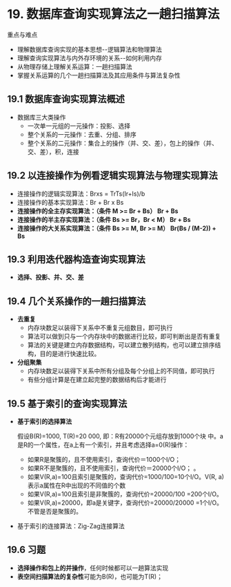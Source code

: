 # 19. 数据库查询实现算法之一趟扫描算法
重点与难点

- 理解数据库查询实现的基本思想--逻辑算法和物理算法
- 理解查询实现算法与内外存环境的关系--如何利用内存
- 从物理存储上理解关系运算：一趟扫描算法
- 掌握关系运算的几个一趟扫描算法及其应用条件与算法复杂性

## 19.1 数据库查询实现算法概述
- 数据库三大类操作
	- 一次单一元组的一元操作：投影、选择
	- 整个关系的一元操作：去重、分组、排序
	- 整个关系的二元操作：集合上的操作（并、交、差），包上的操作（并、交、差），积，连接

## 19.2 以连接操作为例看逻辑实现算法与物理实现算法
- 连接操作的逻辑实现算法：Brxs = TrTs(Ir+Is)/b
- 连接操作的基本实现算法：Br + Br x Bs
- **连接操作的全主存实现算法：（条件 M >= Br + Bs） Br + Bs**
- **连接操作的半主存实现算法：（条件 Bs >= Br，Br < M） Br + Bs**
- **连接操作的大关系实现算法：（条件 Bs >= M, Br >= M） Br(Bs / (M-2)) + Bs**

## 19.3 利用迭代器构造查询实现算法
- **选择、投影、并、交、差**

## 19.4 几个关系操作的一趟扫描算法
- **去重复**
	- 内存块数足以装得下关系中不重复元组数目，即可执行
	- 算法可以做到只与一个内存块中的数据进行比较，即可判断出是否有重复
	- 算法的关键是建立内存数据结构，可以建立散列结构，也可以建立排序结构，目的是进行快速比较。
- **分组聚集**
	- 内存块数足以装得下关系中所有分组及每个分组上的不同值，即可执行
	- 有些分组计算是在建立起完整的数据结构后才能进行

## 19.5 基于索引的查询实现算法
- **基于索引的选择算法**

	假设B(R)=1000, T(R)=20 000, 即：R有20000个元组存放到1000个块
	中。a是R的一个属性，在a上有一个索引，并且考虑选择a=0(R)操作：
	
	- 如果R是聚簇的，且不使用索引，查询代价＝1000个I/O；
	- 如果R不是聚簇的，且不使用索引，查询代价＝20000个I/O； 。
	- 如果V(R,a)=100且索引是聚簇的，查询代价=1000/100=10个I/O。V(R, a)表示a属性在R中出现的不同值的个数
	- 如果V(R,a)=100且索引是非聚簇的，查询代价=20000/100 =200个I/O。
	- 如果V(R,a)=20000，即a是关键字，查询代价=20000/20000 =1个I/O。不管是否是聚簇的。

- 基于索引的连接算法：Zig-Zag连接算法

## 19.6 习题
- **选择操作和包上的并操作**，任何时候都可以一趟算法实现
- **表空间扫描算法的复杂性**可能为B(R)，也可能为T(R)；